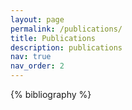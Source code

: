 ```yaml
---
layout: page
permalink: /publications/
title: Publications
description: publications
nav: true
nav_order: 2
---
```


<!-- _pages/publications.md -->
<div class="publications">

{% bibliography %}

</div>
